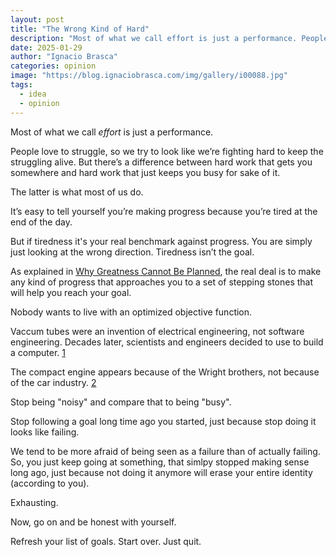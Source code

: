 ```yaml
---
layout: post
title: "The Wrong Kind of Hard"
description: "Most of what we call effort is just a performance. People love to struggle, so we try to look like we’re fighting hard to keep the struggling alive. But there’s a difference between hard work that gets you somewhere and hard work that just keeps you busy for sake of it."
date: 2025-01-29
author: "Ignacio Brasca"
categories: opinion
image: "https://blog.ignaciobrasca.com/img/gallery/i00088.jpg"
tags:
  - idea
  - opinion
---
```


Most of what we call _effort_ is just a performance.

People love to struggle, so we try to look like we’re fighting hard to keep the struggling alive. But there’s a difference between hard work that gets you somewhere and hard work that just keeps you busy for sake of it.

The latter is what most of us do.

It’s easy to tell yourself you’re making progress because you’re tired at the end of the day.

But if tiredness it's your real benchmark against progress. You are simply just looking at the wrong direction. Tiredness isn’t the goal.

As explained in [Why Greatness Cannot Be Planned](https://link.springer.com/book/10.1007/978-3-319-15524-1), the real deal is to make any kind of progress that approaches you to a set of stepping stones that will help you reach your goal.

Nobody wants to live with an optimized objective function.

Vaccum tubes were an invention of electrical engineering, not software engineering. Decades later, scientists and engineers decided to use to build a computer. [1](https://en.wikipedia.org/wiki/Vacuum_tube)

The compact engine appears because of the Wright brothers, not because of the car industry. [2](https://wright-brothers.org/Information_Desk/Just_the_Facts/Engines_&_Props/1903_Engine.htm)

Stop being "noisy" and compare that to being "busy".

Stop following a goal long time ago you started, just because stop doing it looks like failing. 

We tend to be more afraid of being seen as a failure than of actually failing. So, you just keep going at something, that simlpy stopped making sense long ago, just because not doing it anymore will erase your entire identity (according to you).

Exhausting.

Now, go on and be honest with yourself.

Refresh your list of goals.
Start over.
Just quit.
